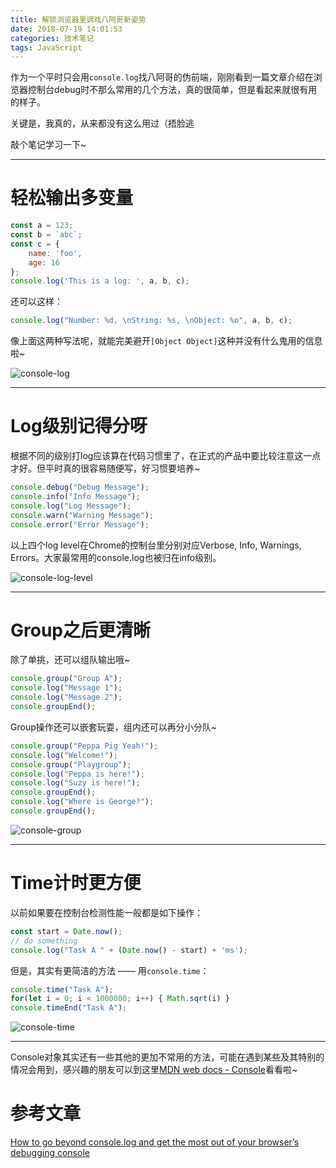 ```yaml
---
title: 解锁浏览器里调戏八阿哥新姿势
date: 2018-07-19 14:01:53
categories: 技术笔记
tags: JavaScript
---
```


作为一个平时只会用`console.log`找八阿哥的伪前端，刚刚看到一篇文章介绍在浏览器控制台debug时不那么常用的几个方法，真的很简单，但是看起来就很有用的样子。

关键是，我真的，从来都没有这么用过（捂脸逃

敲个笔记学习一下~

<!--more-->

---

# 轻松输出多变量
```javascript
const a = 123;
const b = `abc`;
const c = {
    name: 'foo',
    age: 16
};
console.log('This is a log: ', a, b, c);
```

还可以这样：

```javascript
console.log("Number: %d, \nString: %s, \nObject: %o", a, b, c);
```

像上面这两种写法呢，就能完美避开`[Object Object]`这种并没有什么鬼用的信息啦~

![console-log][1]

---
# Log级别记得分呀
根据不同的级别打log应该算在代码习惯里了，在正式的产品中要比较注意这一点才好。但平时真的很容易随便写，好习惯要培养~

```javascript
console.debug("Debug Message");
console.info("Info Message");
console.log("Log Message");
console.warn("Warning Message");
console.error("Error Message");
```

以上四个log level在Chrome的控制台里分别对应Verbose, Info, Warnings, Errors。大家最常用的console.log也被归在info级别。

![console-log-level][2]

---
# Group之后更清晰
除了单挑，还可以组队输出哦~
```javascript
console.group("Group A");
console.log("Message 1");
console.log("Message 2");
console.groupEnd();
```

Group操作还可以嵌套玩耍，组内还可以再分小分队~
```javascript
console.group("Peppa Pig Yeah!");
console.log("Welcome!");
console.group("Playgroup");
console.log("Peppa is here!");
console.log("Suzy is here!");
console.groupEnd();
console.log("Where is George?");
console.groupEnd();
```

![console-group][3]

---
# Time计时更方便
以前如果要在控制台检测性能一般都是如下操作：
```javascript
const start = Date.now();
// do something
console.log("Task A " + (Date.now() - start) + 'ms');
```

但是，其实有更简洁的方法 —— 用`console.time`：
```javascript
console.time("Task A");
for(let i = 0; i < 1000000; i++) { Math.sqrt(i) }
console.timeEnd("Task A");
```
![console-time][4]

---
Console对象其实还有一些其他的更加不常用的方法，可能在遇到某些及其特别的情况会用到，感兴趣的朋友可以到这里[MDN web docs - Console][5]看看啦~

# 参考文章
[How to go beyond console.log and get the most out of your browser’s debugging console][6]


  [1]: http://static.zybuluo.com/JaneL/cqzm62yw5caibij2dlcmzylo/image.png
  [2]: http://static.zybuluo.com/JaneL/7fc2kwpe2s8bxkd0ctq7fpie/image.png
  [3]: http://static.zybuluo.com/JaneL/oe2gsenz7n4aebxl2j862ohh/image.png
  [4]: http://static.zybuluo.com/JaneL/6q3l6rw5suubbvw382ynk59b/image.png
  [5]: https://developer.mozilla.org/en-US/docs/Web/API/Console
  [6]: https://medium.freecodecamp.org/how-to-go-beyond-console-log-and-get-the-most-out-of-your-browsers-debugging-console-e185256a1115